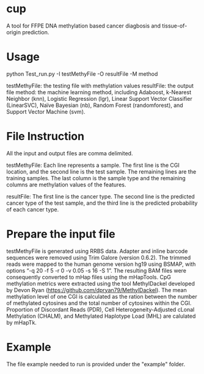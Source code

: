 # cup
A tool for FFPE DNA methylation based cancer diagbosis and tissue-of-origin prediction.

# Usage
python Test_run.py -I testMethyFile -O resultFile -M method

testMethyFile: the testing file with methylation values
resultFile: the output file
method: the machine learning method, including Adaboost, k-Nearest Neighbor (knn), Logistic Regression (lgr), Linear Support Vector Classifier (LinearSVC), 
Naïve Bayesian (nb), Random Forest (randomforest), and Support Vector Machine (svm).

# File Instruction
All the input and output files are comma delimited.

testMethyFile: Each line represents a sample. The first line is the CGI location, and the second line is the test sample. The remaining lines are the training samples.
The last column is the sample type and the remaining columns are methylation values of the features.

resultFile: The first line is the cancer type. The second line is the predicted cancer type of the test sample, and the third line is the predicted probability of each cancer type.

# Prepare the input file
testMethyFile is generated using RRBS data. Adapter and inline barcode sequences were removed using Trim Galore (version 0.6.2). The trimmed reads were mapped to the human 
genome version hg19 using BSMAP, with options “-q 20 -f 5 -r 0 -v 0.05 -s 16 -S 1”. The resulting BAM files were consequently converted to mHap files using the mHapTools.
CpG methylation metrics were extracted using the tool MethylDackel developed by Devon Ryan (https://github.com/dpryan79/MethylDackel). The mean methylation level of one CGI is 
calculated as the ration between the number of methylated cytosines and the total number of cytosines within the CGI. Proportion of Discordant Reads (PDR), Cell Heterogeneity-Adjusted 
cLonal Methylation (CHALM), and Methylated Haplotype Load (MHL) are calulated by mHapTk.


# Example
The file example needed to run is provided under the "example" folder.

